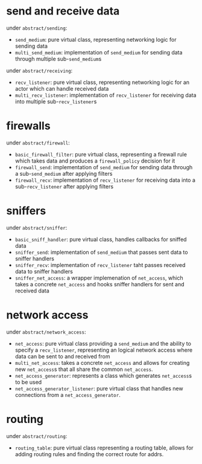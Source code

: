 # send and receive data
under `abstract/sending`:
* `send_medium`: pure virtual class, representing networking logic for sending data
* `multi_send_medium`: implementation of `send_medium` for sending data through multiple sub-`send_medium`s

under `abstract/receiving`:
* `recv_listener`: pure virtual class, representing networking logic for an actor which can handle received data
* `multi_recv_listener`: implementation of `recv_listener` for receiving data into multiple sub-`recv_listener`s

<!-- # connections
under `abstract/connection`:
* `two_way_connection`: a simple class which contains `send_medium` and `recv_listener`, representing two-way connection -->

# firewalls
under `abstract/firewall`:
* `basic_firewall_filter`: pure virtual class, representing a firewall rule which takes data and produces a `firewall_policy` decision for it
* `firewall_send`: implementation of `send_medium` for sending data through a sub-`send_medium` after applying filters
* `firewall_recv`: implementation of `recv_listener` for receiving data into a sub-`recv_listener` after applying filters

# sniffers
under `abstract/sniffer`:
* `basic_sniff_handler`: pure virtual class, handles callbacks for sniffed data
* `sniffer_send`: implementation of `send_medium` that passes sent data to sniffer handlers
* `sniffer_recv`: implementation of `recv_listener` taht passes received data to sniffer handlers
* `sniffer_net_access`: a wrapper implemenation of `net_access`, which takes a concrete `net_access` and hooks sniffer handlers for sent and received data

# network access
under `abstract/network_access`:
* `net_access`: pure virtual class providing a `send_medium` and the ability to specify a `recv_listener`, representing an logical network access where data can be sent to and received from
* `multi_net_access`: takes a concrete `net_access` and allows for creating new `net_access`s that all share the common `net_access`.
* `net_access_generator`: represents a class which generates `net_access`s to be used
* `net_access_generator_listener`: pure virtual class that handles new connections from a `net_access_generator`.

# routing
under `abstract/routing`:
* `routing_table`: pure virtual class representing a routing table, allows for adding routing rules and finding the correct route for addrs.
